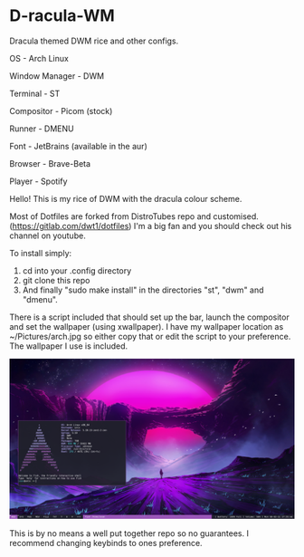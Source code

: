 # D-racula-WM
Dracula themed DWM rice and other configs.

OS - Arch Linux

Window Manager - DWM

Terminal - ST

Compositor - Picom (stock)

Runner - DMENU

Font - JetBrains (available in the aur)

Browser - Brave-Beta

Player - Spotify

Hello! This is my rice of DWM with the dracula colour scheme.

Most of Dotfiles are forked from DistroTubes repo and customised. (https://gitlab.com/dwt1/dotfiles) I'm a big fan and you should check out his channel on youtube.

To install simply:

1. cd into your .config directory
2. git clone this repo
3. And finally "sudo make install" in the directories "st", "dwm" and "dmenu".

There is a script included that should set up the bar, launch the compositor and set the wallpaper (using xwallpaper).
I have my wallpaper location as ~/Pictures/arch.jpg so either copy that or edit the script to your preference. The wallpaper I use is included.

![Screenshot.png](https://raw.githubusercontent.com/seanhogan01/D-racula-WM/main/Screenshot.png)

This is by no means a well put together repo so no guarantees. 
I recommend changing keybinds to ones preference.
